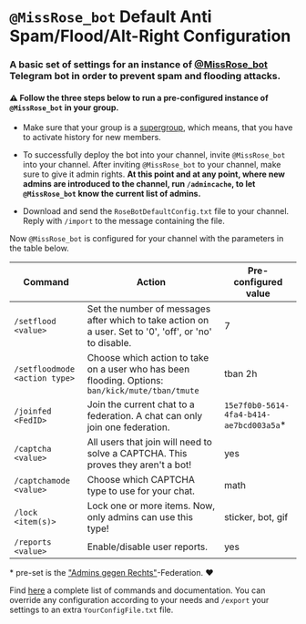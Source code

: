 # ```@MissRose_bot``` Default Anti Spam/Flood/Alt-Right Configuration

### A basic set of settings for an instance of [@MissRose_bot](https://missrose.org/) Telegram bot in order to prevent spam and flooding attacks.
#### :warning: Follow the three steps below to run a pre-configured instance of ```@MissRose_bot``` in your group.

*  Make sure that your group is a [supergroup](https://telegram.org/blog/supergroups5k), which means, that you have to activate history for new members.

* To successfully deploy the bot into your channel, invite ```@MissRose_bot``` into your channel. After inviting ```@MissRose_bot``` to your channel, make sure to give it admin rights. **At this point and at any point, where new admins are introduced to the channel, run ```/admincache```, to let ```@MissRose_bot``` know the current list of admins.**

* Download and send the ```RoseBotDefaultConfig.txt``` file to your channel. Reply with ```/import``` to the message containing the file.

Now ```@MissRose_bot``` is configured for your channel with the parameters in the table below.

Command | Action | Pre-configured value 
------------ | ------------- | -------------
```/setflood <value>``` | Set the number of messages after which to take action on a user. Set to '0', 'off', or 'no' to disable. | 7
```/setfloodmode <action type>``` | Choose which action to take on a user who has been flooding. Options: ```ban/kick/mute/tban/tmute``` | tban 2h
```/joinfed <FedID>``` | Join the current chat to a federation. A chat can only join one federation. | ```15e7f0b0-5614-4fa4-b414-ae7bcd003a5a```*
```/captcha <value>```| All users that join will need to solve a CAPTCHA. This proves they aren't a bot! | yes
```/captchamode <value>```| Choose which CAPTCHA type to use for your chat. | math
```/lock <item(s)>``` | Lock one or more items. Now, only admins can use this type! | sticker, bot, gif
```/reports <value>``` | Enable/disable user reports. | yes

\* pre-set is the ["Admins gegen Rechts"](https://t.me/GegenRechts)-Federation. :heart:

Find [here](https://missrose.org/guide/) a complete list of commands and documentation. You can override any configuration according to your needs and ```/export``` your settings to an extra ```YourConfigFile.txt``` file.

